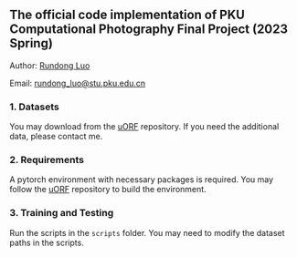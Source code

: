 ## The official code implementation of PKU Computational Photography Final Project (2023 Spring)

Author: [Rundong Luo](https://redfairy.github.io)

Email: rundong_luo@stu.pku.edu.cn


### 1. Datasets
You may download from the [uORF](https://github.com/KovenYu/uORF) repository. If you need the additional data, please contact me.

### 2. Requirements
A pytorch environment with necessary packages is required. You may follow the [uORF](https://github.com/KovenYu/uORF) repository to build the environment.

### 3. Training and Testing
Run the scripts in the `scripts` folder. You may need to modify the dataset paths in the scripts.
